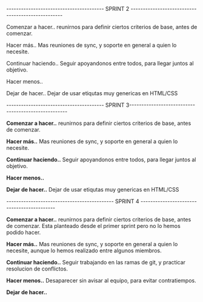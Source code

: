 ---------------------------------------- SPRINT 2 --------------------------------------------------

Comenzar a hacer.. reunirnos para definir ciertos criterios de base, antes de comenzar.

Hacer más.. Mas reuniones de sync, y soporte en general a quien lo necesite.

Continuar haciendo.. Seguir apoyandonos entre todos, para llegar juntos al objetivo.

Hacer menos..

Dejar de hacer.. Dejar de usar etiqutas muy genericas en HTML/CSS


---------------------------------------- SPRINT 3----------------------------------------------------

**Comenzar a hacer..**
reunirnos para definir ciertos criterios de base, antes de comenzar.


**Hacer más..**
Mas reuniones de sync, y soporte en general a quien lo necesite.


**Continuar haciendo..**
Seguir apoyandonos entre todos, para llegar juntos al objetivo.


**Hacer menos..**


**Dejar de hacer..**
Dejar de usar etiqutas muy genericas en HTML/CSS


 -------------------------------------------- SPRINT 4 -------------------------------------------

**Comenzar a hacer..**
reunirnos para definir ciertos criterios de base, antes de comenzar. Esta planteado desde el primer sprint pero no lo hemos podido hacer.


**Hacer más..**
Mas reuniones de sync, y soporte en general a quien lo necesite, aunque lo hemos realizado entre algunos miembros.


**Continuar haciendo..**
Seguir trabajando en las ramas de git, y practicar resolucion de conflictos.


**Hacer menos..**
Desaparecer sin avisar al equipo, para evitar contratiempos.


**Dejar de hacer..**

